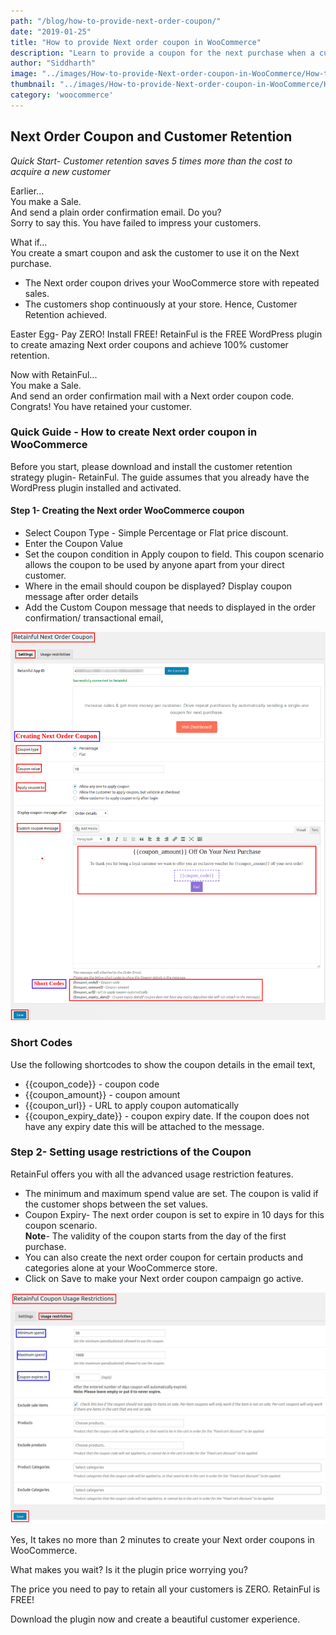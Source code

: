 ```yaml
---
path: "/blog/how-to-provide-next-order-coupon/"
date: "2019-01-25"
title: "How to provide Next order coupon in WooCommerce"
description: "Learn to provide a coupon for the next purchase when a customer makes an order and send it within the order notification email itself"
author: "Siddharth"
image: "../images/How-to-provide-Next-order-coupon-in-WooCommerce/How-to-provide-Next-order-coupon-in-WooCommerce.png"
thumbnail: "../images/How-to-provide-Next-order-coupon-in-WooCommerce/How-to-provide-Next-order-coupon-in-WooCommerce.png"
category: 'woocommerce'
---
```


## Next Order Coupon and Customer Retention

*<underline>Quick Start</underline>- Customer retention saves 5 times more than the cost to acquire a new customer*

Earlier...  
You make a Sale.  
And send a plain order confirmation email. Do you?  
Sorry to say this. You have failed to impress your customers.

What if…  
You create a smart coupon and ask the customer to use it on the Next purchase.

* The Next order coupon drives your WooCommerce store with repeated sales.
* The customers shop continuously at your store. Hence, Customer Retention achieved.

<underline>Easter Egg</underline>- Pay ZERO! Install FREE!
<link-text url="https://www.retainful.com/" target="\_blank">
RetainFul is the FREE WordPress plugin</link-text> to create amazing Next order coupons and achieve 100% customer retention.

Now with RetainFul...   
You make a Sale.  
And send an order confirmation mail with a Next order coupon code.
Congrats! You have retained your customer.

### Quick Guide - How to create Next order coupon in WooCommerce

Before you start, please download and install the <link-text url="https://www.retainful.com/" target="\_blank">customer retention strategy plugin- RetainFul</link-text>. The guide assumes that you already have the WordPress plugin installed and activated.

#### Step 1- Creating the Next order WooCommerce coupon

* Select <underline>Coupon Type</underline> - Simple Percentage or Flat price discount.
* Enter the <underline>Coupon Value</underline>
* Set the coupon condition in <underline>Apply coupon to</underline> field. This coupon scenario allows the coupon to be used by anyone apart from your direct customer.
* Where in the email should coupon be displayed? <underline>Display coupon message</underline> after order details
* Add the <underline>Custom Coupon message</underline> that needs to displayed in the order confirmation/ transactional email,

![alt text](../images/How-to-provide-Next-order-coupon-in-WooCommerce/step1.png)

### Short Codes

Use the following shortcodes to show the coupon details in the email text,

* {{coupon_code}} - coupon code
* {{coupon_amount}} - coupon amount
* {{coupon_url}} - URL to apply coupon automatically
* {{coupon_expiry_date}} - coupon expiry date. If the coupon does not have any expiry date this will be attached to the message.

### Step 2- Setting usage restrictions of the Coupon

RetainFul offers you with all the advanced usage restriction features.

* The minimum and maximum spend value are set. The coupon is valid if the customer shops between the set values.
* Coupon Expiry- The next order coupon is set to expire in 10 days for this coupon scenario.  
 **Note**- The validity of the coupon starts from the day of the first purchase.
* You can also create the next order coupon for certain products and categories alone at your WooCommerce store.
* Click on <underline>Save</underline> to make your Next order coupon campaign go active.


![alt text](../images/How-to-provide-Next-order-coupon-in-WooCommerce/step2.png)

Yes, It takes no more than 2 minutes to create your Next order coupons in WooCommerce.

What makes you wait? Is it the plugin price worrying you?

The price you need to pay to retain all your customers is ZERO. <link-text url="https://www.retainful.com/" target="\_blank">RetainFul is FREE!</link-text>

<link-text url="https://www.retainful.com/" target="\_blank">Download the plugin now</link-text> and create a beautiful customer experience.
